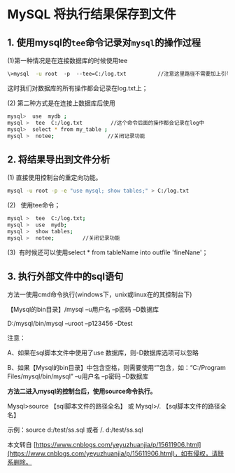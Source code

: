 # MySQL 将执行结果保存到文件

## 1. 使用mysql的`tee`命令记录对`mysql`的操作过程

(1)第一种情况是在连接数据库的时候使用tee
```sh
\>mysql  -u root  -p  --tee=C:/log.txt          //注意这里路径不需要加上引号
```
这时我们对数据库的所有操作都会记录在log.txt上；

(2) 第二种方式是在连接上数据库后使用
```sh
mysql>  use  mydb ;
mysql >  tee  C:/log.txt         //这个命令后面的操作都会记录在log中
mysql>  select * from my_table ;
mysql >  notee;                 //关闭记录功能
```
## 2. 将结果导出到文件分析

(1) 直接使用控制台的重定向功能。

```sh
mysql -u root -p -e "use mysql; show tables;" > C:/log.txt
```

(2)   使用tee命令；

```sh
mysql >  tee  C:/log.txt;
mysql >  use  mydb;
mysql >  show tables;
mysql >  notee;         //关闭记录功能
```

(3)  有时候还可以使用select * from tableName into outfile 'fineNane'；

## 3. 执行外部文件中的sql语句

方法一使用cmd命令执行(windows下，unix或linux在的其控制台下)

【Mysql的bin目录】/mysql –u用户名 –p密码 –D数据库

D:/mysql/bin/mysql –uroot –p123456 -Dtest

注意：

A、如果在sql脚本文件中使用了use 数据库，则-D数据库选项可以忽略

B、如果【Mysql的bin目录】中包含空格，则需要使用“”包含，如：“C:/Program Files/mysql/bin/mysql” –u用户名 –p密码 –D数据库

**方法二进入mysql的控制台后，使用source命令执行。**

Mysql>source 【sql脚本文件的路径全名】 或 Mysql>/. 【sql脚本文件的路径全名】

示例：source d:/test/ss.sql 或者 /. d:/test/ss.sql

  

本文转自 [https://www.cnblogs.com/yeyuzhuanjia/p/15611906.html](https://www.cnblogs.com/yeyuzhuanjia/p/15611906.html)，如有侵权，请联系删除。
